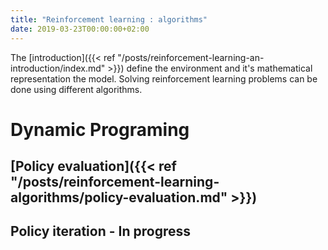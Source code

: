```yaml
---
title: "Reinforcement learning : algorithms"
date: 2019-03-23T00:00:00+02:00
---
```


The [introduction]({{< ref "/posts/reinforcement-learning-an-introduction/index.md" >}}) define the environment and it's mathematical representation the model.
Solving reinforcement learning problems can be done using different algorithms.

<!--more--> 

# Dynamic Programing

## [Policy evaluation]({{< ref "/posts/reinforcement-learning-algorithms/policy-evaluation.md" >}})

## Policy iteration - In progress
